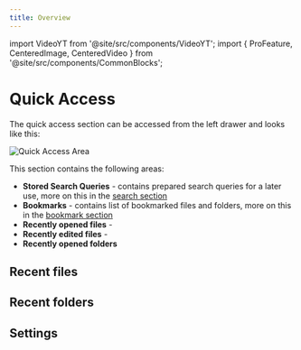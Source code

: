 ```yaml
---
title: Overview
---
```


import VideoYT from '@site/src/components/VideoYT';
import { ProFeature, CenteredImage, CenteredVideo } from '@site/src/components/CommonBlocks';

# Quick Access

The quick access section can be accessed from the left drawer and looks like this:

![Quick Access Area](/media/quick-access-area.png)

This section contains the following areas:

- **Stored Search Queries** - contains prepared search queries for a later use, more on this in the [search section](/search/#stored-search-queries)
- **Bookmarks** - contains list of bookmarked files and folders, more on this in the [bookmark section](/bookmarks)
- **Recently opened files** -
- **Recently edited files** -
- **Recently opened folders**

## Recent files

## Recent folders

## Settings
